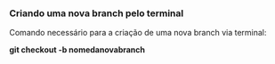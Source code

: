 ### Criando uma nova branch pelo terminal

Comando necessário para a criação de uma nova branch via terminal:

**git checkout -b nomedanovabranch**

